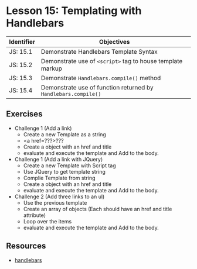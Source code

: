 # Lesson 15: Templating with Handlebars

Identifier   | Objectives
-------------|------------
JS: 15.1     | Demonstrate Handlebars Template Syntax
JS: 15.2     | Demonstrate use of `<script>` tag to house template markup
JS: 15.3     | Demonstrate `Handlebars.compile()` method
JS: 15.4     | Demonstrate use of function returned by `Handlebars.compile()`

## Exercises
- Challenge 1 (Add a link)
  - Create a new Template as a string <li>&lt;a href=???>???</li>
  - Create a object with an href and title
  - evaluate and execute the template and Add to the body.
- Challenge 1 (Add a link with JQuery)
  - Create a new Template with Script tag
  - Use JQuery to get template string
  - Complie Template from string
  - Create a object with an href and title
  - evaluate and execute the template and Add to the body.
- Challenge 2 (Add three links to an ul)
  - Use the previous template
  - Create an array of objects (Each should have an href and title attribute)
  - Loop over the items
  - evaluate and execute the template and Add to the body.


## Resources

- [handlebars](http://handlebarsjs.com)
